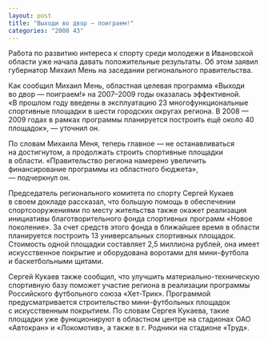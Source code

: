```yaml
---
layout: post
title: "Выходи во двор – поиграем!"
categories: "2008 43"
---
```


Работа по развитию интереса к спорту среди молодежи в Ивановской области уже начала давать положительные результаты. Об этом заявил губернатор Михаил Мень на заседании регионального правительства.

Как сообщил Михаил Мень, областная целевая программа «Выходи во двор — поиграем!» на 2007–2009 годы оказалась эффективной. «В прошлом году введены в эксплуатацию 23 многофункциональные спортивные площадки в шести городских округах региона. В 2008 — 2009 годах в рамках программы планируется построить ещё около 40 площадок», — уточнил он.

По словам Михаила Меня, теперь главное — не останавливаться на достигнутом, а продолжать строить спортивные площадки в области. «Правительство региона намерено увеличить финансирование программы из областного бюджета», — подчеркнул он.

Председатель регионального комитета по спорту Сергей Кукаев в своем докладе рассказал, что большую помощь в обеспечении спортсооружениями по месту жительства также окажет реализация инициативы благотворительного фонда спортивных программ «Новое поколение». За счет средств этого фонда в ближайшее время в области планируется построить 13 универсальных спортивных площадок. Стоимость одной площадки составляет 2,5 миллиона рублей, она имеет искусственное покрытие и оборудована воротами для мини-футбола и баскетбольными щитами.

Сергей Кукаев также сообщил, что улучшить материально-техническую спортивную базу поможет участие региона в реализации программы Российского футбольного союза «Хет-Трик». Программой предусматривается строительство мини-футбольных площадок с искусственным покрытием. По словам Сергея Кукаева, такие площадки уже функционируют в областном центре на стадионах ОАО «Автокран» и «Локомотив», а также в г. Родники на стадионе «Труд».


